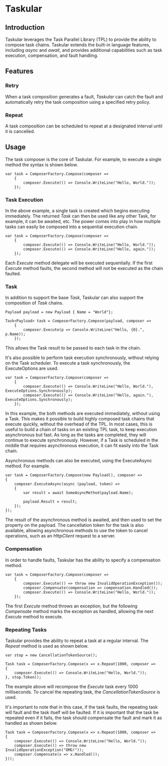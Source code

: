 # Taskular

## Introduction

Taskular leverages the Task Parallel Library (TPL) to provide the ability to compose task chains. Taskular extends the built-in language features, including _async_ and _await_, and provides additional capabilities such as task execution, compensation, and fault handling.

## Features

### Retry

When a task composition generates a fault, _Taskular_ can catch the fault and automatically retry the task composition using a specified retry policy. 

### Repeat

A task composition can be scheduled to repeat at a designated interval until it is cancelled.

## Usage

The task composer is the core of Taskular. For example, to execute a single method the syntax is shown below.

	var task = ComposerFactory.Compose(composer =>
		{
			composer.Execute(() => Console.WriteLine("Hello, World."));
		});

### Task Execution

In the above example, a single task is created which begins executing immediately. The returned _Task_ can then be used like any other Task, for example, it can be awaited, etc. The power comes into play in how multiple tasks can easily be composed into a sequential execution chain.

    var task = ComposerFactory.Compose(composer =>
        {
            composer.Execute(() => Console.WriteLine("Hello, World."));
            composer.Execute(() => Console.WriteLine("Hello, again."));
        });

Each _Execute_ method delegate will be executed sequentially. If the first _Execute_ method faults, the second method will not be executed as the chain faulted. 

### Task<T>

In addition to support the base _Task_, Taskular can also support the composition of _Task<T>_ chains.

    Payload payload = new Payload { Name = "World"};

    Task<Payload> task = ComposerFactory.Compose(payload, composer =>
        {
            composer.Execute(p => Console.WriteLine("Hello, {0}.", p.Name));
        });

This allows the Task result to be passed to each task in the chain.

It's also possible to perform task execution synchronously, without relying on the Task scheduler. To execute a task synchronously, the ExecuteOptions are used.

    var task = ComposerFactory.Compose(composer =>
        {
            composer.Execute(() => Console.WriteLine("Hello, World."), ExecuteOptions.Synchronously);
            composer.Execute(() => Console.WriteLine("Hello, again."), ExecuteOptions.Synchronously);
        });

In this example, the both methods are executed immediately, without using a Task. This makes it possible to build highly composed task chains that execute quickly, without the overhead of the TPL. In most cases, this is useful to build a chain of tasks on an existing TPL task, to keep execution asynchronous but fast. As long as the tasks are completed, they will continue to execute synchronously. However, if a Task is scheduled in the middle that requires asynchronous execution, it can fit easily into the Task chain.

Asynchronous methods can also be executed, using the ExecuteAsync method. For example.

    var task = ComposerFactory.Compose(new Payload(), composer =>
    {
        composer.ExecuteAsync(async (payload, token) =>
        {
            var result = await SomeAsyncMethod(payload.Name);

            payload.Result = result;
        });
    });

The result of the asynchronous method is awaited, and then used to set the property on the payload. The cancellation token for the task is also available, allowing asynchronous methods to use the token to cancel operations, such as an _HttpClient_ request to a server.


### Compensation

In order to handle faults, Taskular has the ability to specify a compensation method.

    var task = ComposerFactory.Compose(composer =>
        {
            composer.Execute(() => throw new InvalidOperationException());
            composer.Compensate(compensation => compensation.Handled());
            composer.Execute(() => Console.WriteLine("Hello, World."));
        });

The first _Execute_ method throws an exception, but the following _Compensate_ method marks the exception as handled, allowing the next _Execute_ method to execute.


### Repeating Tasks

Taskular provides the ability to repeat a task at a regular interval. The _Repeat_ method is used as shown below.

	var stop = new CancellationTokenSource();

    Task task = ComposerFactory.Compose(x => x.Repeat(1000, composer =>
    {
        composer.Execute(() => Console.WriteLine("Hello, World."));
    }, stop.Token));

The example above will recompose the _Execute_ task every 1000 milliseconds. To cancel the repeating task, the _CancellationTokenSource_ is used.

It's important to note that in this case, if the task faults, the repeating task will fault and the task itself will be faulted. If it is important that the task be repeated even if it fails, the task should compensate the fault and mark it as handled as shown below.

    Task task = ComposerFactory.Compose(x => x.Repeat(1000, composer =>
    {
        composer.Execute(() => Console.WriteLine("Hello, World."));
        composer.Execute(() => throw new InvalidOperationException("OMG!"));
        composer.Compensate(x => x.Handled());
    }));


